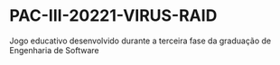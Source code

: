 # PAC-III-20221-VIRUS-RAID
 Jogo educativo desenvolvido durante a terceira fase da graduação de Engenharia de Software
